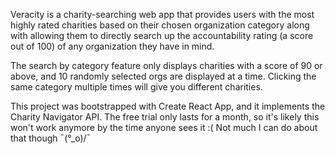 Veracity is a charity-searching web app that provides users with the most highly rated charities based on their chosen organization category along with allowing them to directly search up the accountability rating (a score out of 100) of any organization they have in mind.

The search by category feature only displays charities with a score of 90 or above, and 10 randomly selected orgs are displayed at a time. Clicking the same category multiple times will give you different charities.

This project was bootstrapped with Create React App, and it implements the Charity Navigator API. The free trial only lasts for a month, so it's likely this won't work anymore by the time anyone sees it :( Not much I can do about that though ¯(°_o)/¯
